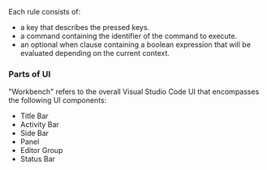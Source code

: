 
Each rule consists of:
- a key that describes the pressed keys.
- a command containing the identifier of the command to execute.
- an optional when clause containing a boolean expression that will be evaluated depending on the current context.

### Parts of UI
"Workbench" refers to the overall Visual Studio Code UI that encompasses the following UI components:
- Title Bar
- Activity Bar
- Side Bar
- Panel
- Editor Group
- Status Bar
